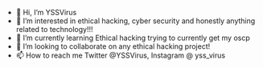 - 👋 Hi, I’m YSSVirus
- 👀 I’m interested in ethical hacking, cyber security and honestly anything related to technology!!!
- 🌱 I’m currently learning Ethical hacking trying to currently get my oscp
- 💞️ I’m looking to collaborate on any ethical hacking project!
- 📫 How to reach me Twitter @YSSVirus, Instagram @ yss_virus

<!---
I am an ethical hacker currently on my way to getting my oscp... TRY HARDER!!!
While I'm aware I'm quite young for joining the field the way I am but that only encourages me to push further and harder!
I look for any way to learn things I love learning about technology!
I love learning why things why they are! 
--->
